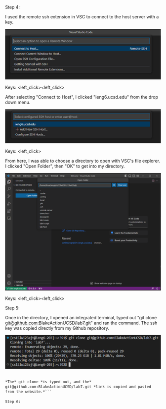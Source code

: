 Step 4:

I used the remote ssh extension in VSC to connect to the host server with a key.

![Image](lab7ss1.png)

Keys: <left_click><left_click>

After selecting "Connect to Host", I clicked "ieng6.ucsd.edu" from the drop down menu.

![Image](lab7ss2.png)

Keys: <left_click>

From here, I was able to choose a directory to open with VSC's file explorer. I clicked "Open Folder", then "OK" to get into my directory.

![Image](lab7ss3.png)

Keys: <left_click><left_click>

Step 5:

Once in the directory, I opened an integrated terminal, typed out "git clone git@github.com:BlakeActionUCSD/lab7.git" and ran the command.
The ssh key was copied directly from my Github repository.

![Image](lab7ss4.png)

```Keys pressed: <left_click>git clone <left_click><ctrl + C><left_click><ctrl + V><enter>
  
*The* git clone *is typed out, and the* git@github.com:BlakeActionUCSD/lab7.git *link is copied and pasted from the website.*```
  
Step 6:

